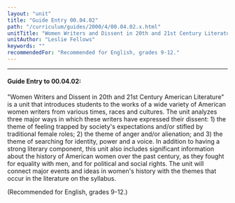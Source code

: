 ```yaml
---
layout: "unit"
title: "Guide Entry 00.04.02"
path: "/curriculum/guides/2000/4/00.04.02.x.html"
unitTitle: "Women Writers and Dissent in 20th and 21st Century Literature"
unitAuthor: "Leslie Fellows"
keywords: ""
recommendedFor: "Recommended for English, grades 9-12."
---
```

<body>
<hr/>
<h4>
Guide Entry to 00.04.02:
</h4>
"Women Writers and Dissent in 20th and 21st Century American Literature" is a unit that introduces students to the works of a wide variety of American women writers from various times, races and cultures.  The unit analyzes three major ways in which these writers have expressed their dissent: 1) the theme of feeling trapped by society's expectations and/or stifled by traditional female roles; 2) the theme of anger and/or alienation; and 3) the theme of searching for identity, power and a voice.  In addition to having a strong literary component, this unit also includes significant information about the history of American women over the past century, as they fought for equality with men, and for political and social rights.  The unit will connect major events and ideas in women's history with the themes that occur in the literature on the syllabus.
<p>
(Recommended for English, grades 9-12.)
</p>
</body>